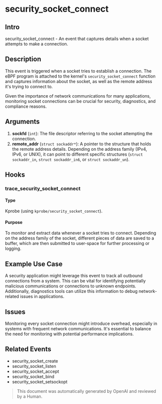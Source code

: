 
# security_socket_connect

## Intro

security_socket_connect - An event that captures details when a socket attempts
to make a connection.

## Description

This event is triggered when a socket tries to establish a connection. The eBPF
program is attached to the kernel's `security_socket_connect` function and
captures information about the socket, as well as the remote address it's trying
to connect to.

Given the importance of network communications for many applications, monitoring
socket connections can be crucial for security, diagnostics, and compliance
reasons.

## Arguments

1. **sockfd** (`int`): The file descriptor referring to the socket attempting the connection.
2. **remote_addr** (`struct sockaddr*`): A pointer to the structure that holds the remote address details. Depending on the address family (IPv4, IPv6, or UNIX), it can point to different specific structures (`struct sockaddr_in`, `struct sockaddr_in6`, or `struct sockaddr_un`).

## Hooks

### trace_security_socket_connect

#### Type

Kprobe (using `kprobe/security_socket_connect`).

#### Purpose

To monitor and extract data whenever a socket tries to connect. Depending on the
address family of the socket, different pieces of data are saved to a buffer,
which are then submitted to user-space for further processing or logging.

## Example Use Case

A security application might leverage this event to track all outbound
connections from a system. This can be vital for identifying potentially
malicious communications or connections to unknown endpoints. Additionally,
diagnostics tools can utilize this information to debug network-related issues
in applications.

## Issues

Monitoring every socket connection might introduce overhead, especially in
systems with frequent network communications. It's essential to balance the need
for monitoring with potential performance implications.

## Related Events

* security_socket_create
* security_socket_listen
* security_socket_accept
* security_socket_bind
* security_socket_setsockopt

> This document was automatically generated by OpenAI and reviewed by a Human.
